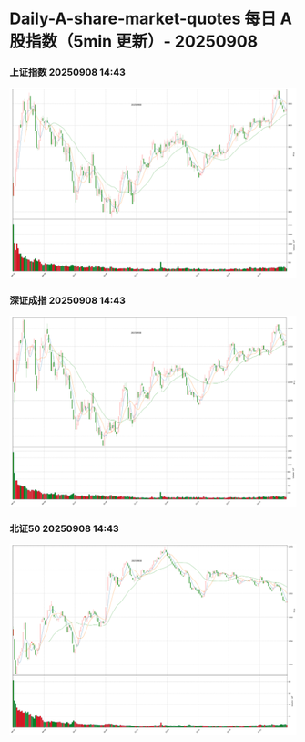 
# Daily-A-share-market-quotes 每日 A 股指数（5min 更新）- 20250908

### 上证指数 20250908 14:43
![](./fig/2025/9/20250908-sh000001.png)

### 深证成指 20250908 14:43
![](./fig/2025/9/20250908-sz399001.png)

### 北证50 20250908 14:43
![](./fig/2025/9/20250908-bj899050.png)
